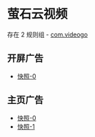 # 萤石云视频

存在 2 规则组 - [com.videogo](/src/apps/com.videogo.ts)

## 开屏广告

- [快照-0](https://i.gkd.li/import/12565356)

## 主页广告

- [快照-0](https://gkd-kit.gitee.io/import/13255684)
- [快照-1](https://gkd-kit.gitee.io/import/13255697)
